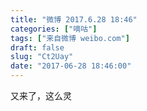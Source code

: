 ```yaml
---
title: "微博 2017.6.28 18:46"
categories: ["嘀咕"]
tags: ["来自微博 weibo.com"]
draft: false
slug: "Ct2Uay"
date: "2017-06-28 18:46:00"
---
```


<p>又来了，这么灵 ​​​​</p>
